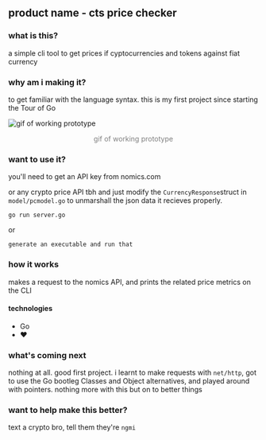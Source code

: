 ## product name - cts price checker


### what is this?
a simple cli tool to get prices if cyptocurrencies and tokens against fiat currency

### why am i making it?
to get familiar with the language syntax. this is my first project since starting the Tour of Go

![gif of working prototype](https://media3.giphy.com/media/2vogqNpFQywWC0z0j5/giphy.gif)
<center style=color:grey;>gif of working prototype</center>

### want to use it?
you'll need to get an API key from nomics.com 

or any crypto price API tbh and just modify the `CurrencyResponse`struct in `model/pcmodel.go` to unmarshall the json data it recieves properly.

```
go run server.go
```
or 
```
generate an executable and run that
```

### how it works
makes a request to the nomics API, and prints the related price metrics on the CLI

#### technologies

- Go
- ❤️

### what's coming next
nothing at all. good first project. i learnt to make requests with `net/http`, got to use the Go bootleg Classes and Object alternatives, and played around with pointers. nothing more with this but on to better things

### want to help make this better?
text a crypto bro, tell them they're `ngmi`

[//]: # (So depending on use case, you may want to keep the documentation short. in that case you may not need to include the last two sections or you can)
